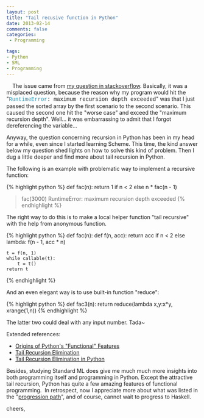 ```yaml
---
layout: post
title: "Tail recusive function in Python"
date: 2013-02-14
comments: false
categories:
 - Programming

tags:
- Python
- SML
- Programming
---
```



&nbsp; &nbsp; 
The issue came from <a href="http://stackoverflow.com/questions/14828945/python-several-callings-of-function-containing-recursions-cause-runtimeerror">my question in stackoverflow</a>. Basically, it was a misplaced question, because the reason why my program would hit the "<span class="typ" style="border: 0px; color: #2b91af; font-family: Consolas, Menlo, Monaco, 'Lucida Console', 'Liberation Mono', 'DejaVu Sans Mono', 'Bitstream Vera Sans Mono', 'Courier New', monospace, serif; font-size: 14px; line-height: 18px; margin: 0px; padding: 0px; vertical-align: baseline;">RuntimeError</span><span class="pun" style="border: 0px; font-family: Consolas, Menlo, Monaco, 'Lucida Console', 'Liberation Mono', 'DejaVu Sans Mono', 'Bitstream Vera Sans Mono', 'Courier New', monospace, serif; font-size: 14px; line-height: 18px; margin: 0px; padding: 0px; vertical-align: baseline;">:</span><span class="pln" style="border: 0px; font-family: Consolas, Menlo, Monaco, 'Lucida Console', 'Liberation Mono', 'DejaVu Sans Mono', 'Bitstream Vera Sans Mono', 'Courier New', monospace, serif; font-size: 14px; line-height: 18px; margin: 0px; padding: 0px; vertical-align: baseline;"> maximum recursion depth exceeded</span>" was that I just passed the sorted array by the first scenario to the second scenario. This caused the second one hit the "worse case" and exceed the "maximum recursion depth". Well... it was embarrassing to admit that I forgot dereferencing the variable...

Anyway, the question concerning recursion in Python has been in my head for a while, even since I started learning Scheme. This time, the kind answer below my question shed lights on how to solve this kind of problem. Then I dug a little deeper and find more about tail recursion in Python.

The following is an example with problematic way to implement a recursive function:

{% highlight python %}
def fac(n):
    return 1 if n < 2 else n * fac(n - 1)

> fac(3000)
> RuntimeError: maximum recursion depth exceeded
{% endhighlight %}

The right way to do this is to make a local helper function "tail recursive" with the help from anonymous function.

{% highlight python %}
def fac(n):
    def f(n, acc):
        return acc if n < 2 else lambda: f(n - 1, acc * n)

    t = f(n, 1)
    while callable(t):
        t = t()
    return t
{% endhighlight %}

And an even elegant&nbsp;way is to use built-in function "reduce":

{% highlight python %}
def fac3(n):
    return reduce(lambda x,y:x*y, xrange(1,n))
{% endhighlight %}

The latter two could deal with any input number. Tada~

Extended references:

- <a href="http://python-history.blogspot.com/2009/04/origins-of-pythons-functional-features.html">Origins of Python's "Functional" Features</a>
- <a href="http://neopythonic.blogspot.com/2009/04/tail-recursion-elimination.html">Tail Recursion Elimination</a>
- <a href="http://metapython.blogspot.com/2010/11/tail-recursion-elimination-in-python.html">Tail Recursion Elimination in Python</a>

Besides, studying Standard ML does give me much much more insights into both programming itself and programming in Python. Except the attractive tail recursion, Python has quite a few amazing features of functional programming. &nbsp;In retrospect, now I appreciate more about what was listed in the "<a href="http://stackoverflow.com/questions/2573135/python-progression-path-from-apprentice-to-guru">progression path</a>", and of course, cannot wait to progress to Haskell.

cheers,
